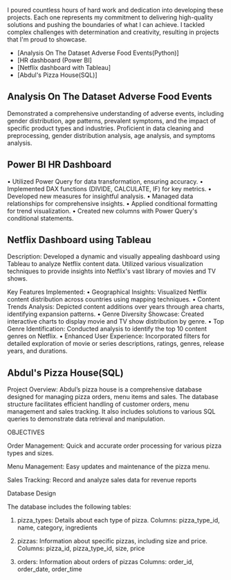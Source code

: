 I poured countless hours of hard work and dedication into developing these projects. Each one represents my commitment to delivering high-quality solutions and pushing the boundaries of what I can achieve. I tackled complex challenges with determination and creativity, resulting in projects that I'm proud to showcase.

- [Analysis On The Dataset Adverse Food Events(Python)]
- [HR dashboard (Power BI]
- [Netflix dashboard with Tableau]
- [Abdul's Pizza House(SQL)]

## Analysis On The Dataset Adverse Food Events

Demonstrated a comprehensive understanding of adverse events, including gender distribution, age patterns, prevalent symptoms, and the impact of specific product types and industries.
Proficient in data cleaning and preprocessing, gender distribution analysis, age analysis, and symptoms analysis.



## Power BI HR Dashboard

• Utilized Power Query for data transformation, ensuring accuracy.
• Implemented DAX functions (DIVIDE, CALCULATE, IF) for key metrics.
• Developed new measures for insightful analysis.
• Managed data relationships for comprehensive insights.
• Applied conditional formatting for trend visualization.
• Created new columns with Power Query's conditional statements.



## Netflix Dashboard using Tableau

Description: Developed a dynamic and visually appealing dashboard using Tableau to analyze Netflix content data. Utilized various visualization techniques to provide insights into Netflix's vast library of movies and TV shows.

Key Features Implemented:
• Geographical Insights: Visualized Netflix content distribution across countries using mapping techniques.
• Content Trends Analysis: Depicted content additions over years through area charts, identifying expansion patterns.
• Genre Diversity Showcase: Created interactive charts to display movie and TV show distribution by genre.
• Top Genre Identification: Conducted analysis to identify the top 10 content genres on Netflix.
• Enhanced User Experience: Incorporated filters for detailed exploration of movie or series descriptions, ratings, genres, release years, and durations.




## Abdul's Pizza House(SQL)

Project Overview:
Abdul’s pizza house is a comprehensive database designed for managing pizza orders, menu items and sales. The database structure facilitates efficient handling of customer orders, menu management and sales tracking. It also includes solutions to various SQL queries to demonstrate data retrieval and manipulation.

OBJECTIVES

Order Management: Quick and accurate order processing for various pizza types and sizes.

Menu Management: Easy updates and maintenance of the pizza menu.

Sales Tracking: Record and analyze sales data for revenue reports


Database Design

The  database includes the following tables:
1. pizza_types: Details about each type of pizza.
Columns: pizza_type_id, name, category, ingredients

2. pizzas: Information about specific pizzas, including size and price.
Columns: pizza_id, pizza_type_id, size, price
                                                                
3. orders: Information about orders of pizzas
Columns: order_id, order_date, order_time
